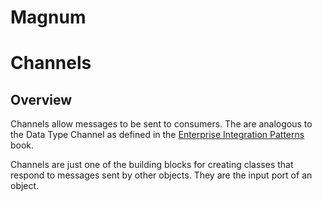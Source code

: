 ﻿Magnum
=======

# Channels
## Overview
Channels allow messages to be sent to consumers. The are analogous to the Data Type Channel as defined in the [Enterprise Integration Patterns](http://www.integrationpatterns.com) book.

Channels are just one of the building blocks for creating classes that respond to messages sent by other objects. They are the input port of an object.
